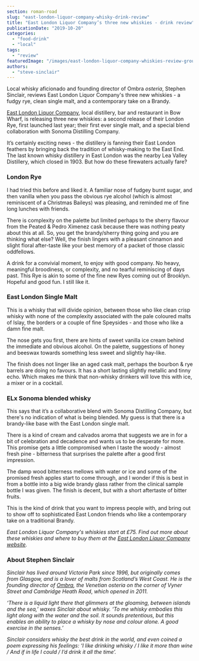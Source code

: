 ```yaml
---
section: roman-road
slug: "east-london-liquor-company-whisky-drink-review"
title: "East London Liquor Company’s three new whiskies - drink review"
publicationDate: "2019-10-20"
categories: 
  - "food-drink"
  - "local"
tags: 
  - "review"
featuredImage: "/images/east-london-liquor-company-whiskies-review-group.jpg"
authors: 
  - "steve-sinclair"
---
```


Local whisky aficionado and founding director of Ombra _osteria_, Stephen Sinclair, reviews East London Liquor Company's three new whiskies - a fudgy rye, clean single malt, and a contemporary take on a Brandy.

[East London Liquor Company](https://romanroadlondon.com/alex-wolpert-east-london-liquor-company/), local distillery, bar and restaurant in Bow Wharf, is releasing three new whiskies: a second release of their London Rye, first launched last year; their first ever single malt, and a special blend collaboration with Sonoma Distilling Company. 

It’s certainly exciting news - the distillery is fanning their East London feathers by bringing back the tradition of whisky-making to the East End.  The last known whisky distillery in East London was the nearby Lea Valley Distillery, which closed in 1903. But how do these firewaters actually fare?

### **London Rye**

I had tried this before and liked it. A familiar nose of fudgey burnt sugar, and then vanilla when you pass the obvious rye alcohol (which is almost reminiscent of a Christmas Baileys) was pleasing, and reminded me of fine long lunches with friends.

There is complexity on the palette but limited perhaps to the sherry flavour from the Peated & Pedro Ximenez cask because there was nothing peaty about this at all. So, you get the brandy/sherry thing going and you are thinking what else? Well, the finish lingers with a pleasant cinnamon and slight floral after-taste like your best memory of a packet of those classic oddfellows.

A drink for a convivial moment, to enjoy with good company. No heavy, meaningful broodiness, or complexity, and no tearful reminiscing of days past. This Rye is akin to some of the fine new Ryes coming out of Brooklyn. Hopeful and good fun. I still like it.

### **East London Single Malt**

This is a whisky that will divide opinion, between those who like clean crisp whisky with none of the complexity associated with the pale coloured malts of Islay, the borders or a couple of fine Speysides - and those who like a damn fine malt. 

The nose gets you first, there are hints of sweet vanilla ice cream behind the immediate and obvious alcohol. On the palette, suggestions of honey and beeswax towards something less sweet and slightly hay-like.

The finish does not linger like an aged cask malt, perhaps the bourbon & rye barrels are doing no favours. It has a short lasting slightly metallic and tinny echo. Which makes me think that non-whisky drinkers will love this with ice, a mixer or in a cocktail.  

### **ELx Sonoma blended whisky**

This says that it’s a collaborative blend with Sonoma Distilling Company, but there's no indication of what is being blended. My guess is that there is a brandy-like base with the East London single malt.

There is a kind of cream and calvados aroma that suggests we are in for a bit of celebration and decadence and wants us to be desperate for more. This promise gets a little compromised when I taste the woody - almost fresh pine - bitterness that surprises the palette after a good first impression.

The damp wood bitterness mellows with water or ice and some of the promised fresh apples start to come through, and I wonder if this is best in from a bottle into a big wide brandy glass rather from the clinical sample bottle I was given. The finish is decent, but with a short aftertaste of bitter fruits.

This is the kind of drink that you want to impress people with, and bring out to show off to sophisticated East London friends who like a contemporary take on a traditional Brandy.

_East London Liquor Company's whiskies start at £75. Find out more about these whiskies and where to buy them at the_ [_East London Liquor Company website_](https://eastlondonliquorcompany.com/)_._

### About Stephen Sinclair

_Sinclair has lived around Victoria Park since 1996, but originally comes from Glasgow, and is a lover of malts from Scotland’s West Coast. He is the founding director of [Ombra](https://ombrabar.restaurant/), the Venetian osteria on the corner of Vyner Street and Cambridge Heath Road_, _which opened in 2011._

_‘There is a liquid light there that glimmers at the gloaming, between islands and the sea,’ waxes Sinclair about whisky. ‘To me whisky embodies this light along with the water and the soil. It sounds pretentious, but this enables an ability to place a whisky by nose and colour alone. A good exercise in the senses.’_

_Sinclair considers whisky the best drink in the world, and even coined a poem expressing his feelings: ‘I like drinking whisky / I like it more than wine / And if in life I could / I’d drink it all the time’._
